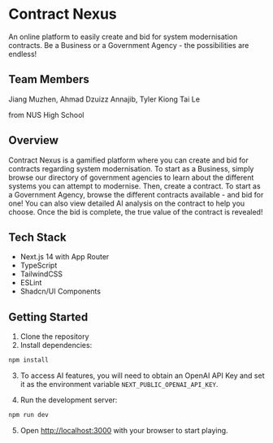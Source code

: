 # Contract Nexus

An online platform to easily create and bid for system modernisation contracts. Be a Business or a Government Agency - the possibilities are endless!

## Team Members

Jiang Muzhen, Ahmad Dzuizz Annajib, Tyler Kiong Tai Le

from NUS High School

## Overview
Contract Nexus is a gamified platform where you can create and bid for contracts regarding system modernisation. To start as a Business, simply browse our directory of government agencies to learn about the different systems you can attempt to modernise. Then, create a contract. To start as a Government Agency, browse the different contracts available - and bid for one! You can also view detailed AI analysis on the contract to help you choose. Once the bid is complete, the true value of the contract is revealed!

## Tech Stack
- Next.js 14 with App Router
- TypeScript
- TailwindCSS
- ESLint
- Shadcn/UI Components

## Getting Started

1. Clone the repository
2. Install dependencies:
```bash
npm install
```

3. To access AI features, you will need to obtain an OpenAI API Key and set it as the environment variable `NEXT_PUBLIC_OPENAI_API_KEY`.

4. Run the development server:
```bash
npm run dev
```

5. Open [http://localhost:3000](http://localhost:3000) with your browser to start playing.
